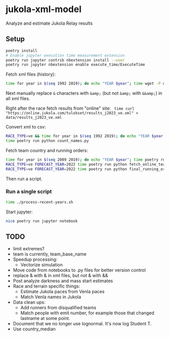 # jukola-xml-model
Analyze and estimate Jukola Relay results

## Setup
```bash
poetry install
# Enable jupyter execution time measurement extension
poetry run jupyter contrib nbextension install --user
poetry run jupyter nbextension enable execute_time/ExecuteTime
```

Fetch xml files (history):

```bash
time for year in $(seq 1992 2019); do echo "YEAR $year"; time wget -P data https://results.jukola.com/tulokset/results_j${year}_ju.xml; done
```
Next manually replace `&` characters with `&amp;` (but not `&amp;` with `&&amp;`) in all xml files.

Right after the race fetch results from "online" site: ` time curl "https://online.jukola.com/tulokset/results_j2023_ve.xml" > data/results_j2023_ve.xml`

Convert xml to csv:

```bash
RACE_TYPE=ve && time for year in $(seq 1992 2019); do echo "YEAR $year RACE: $RACE_TYPE"; time poetry run python result_xml_to_csv.py $year $RACE_TYPE && head data/results_with_dist_j${year}_${RACE_TYPE}.tsv; done
time poetry run python count_names.py
```

Fetch team country and running orders:

```bash
time for year in $(seq 2009 2019); do echo "YEAR $year"; time poetry run python fetch_team_countries.py ${year} && wc data/team_countries_j${year}_ju.tsv; done
RACE_TYPE=ve FORECAST_YEAR=2022 time poetry run python fetch_online_team_countries.py && RACE_TYPE=ju FORECAST_YEAR=2022 time poetry run python fetch_online_team_countries.py 
RACE_TYPE=ve FORECAST_YEAR=2022 time poetry run python final_running_order.py && RACE_TYPE=ju FORECAST_YEAR=2022 time poetry run python final_running_order.py  # Post race running order from results
```

Then run a script.

### Run a single script 
```bash
time ./process-recent-years.sh
```

Start jupyter:
```bash
nice poetry run jupyter notebook
```


## TODO
* limit extremes?
* team is currently, team_base_name
* Speedup processing:
  * Vectorize simulation
* Move code from notebooks to .py files for better version control
* replace & with &amp; in xml files, but not &amp; with &&amp;
* Post analyze darkness and mass start estimates
* Race and terrain specific things:
  * Estimate Jukola paces from Venla paces
  * Match Venla names in Jukola
* Data clean ups:
  * Add runners from disqualified teams
  * Match people with emit number, for example those that changed lastname at some point.
* Document that we no longer use lognormal. It's now log Student T. 
* Use country_median
    